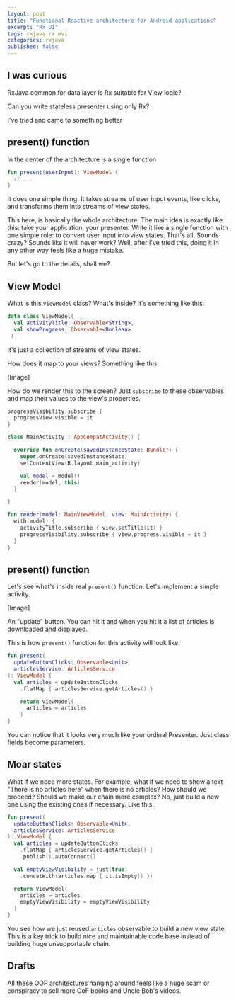 ```yaml
---
layout: post
title: "Functional Reactive architecture for Android applications"
excerpt: "Rx UI"
tags: rxjava rx mvi
categories: rxjava
published: false
---
```


## I was curious

RxJava common for data layer
Is Rx suitable for View logic?

Can you write stateless presenter using only Rx?

I've tried and came to something better

## present() function

In the center of the architecture is a single function

```kotlin
fun present(userInput): ViewModel {   
  // ... 
}
```

It does one simple thing. It takes streams of user input events, like clicks, and transforms them into streams of view states.

This here, is basically the whole architecture. The main idea is exactly like this: take your application, your presenter. Write it like a single function with one simple role: to convert user input into view states. That's all. Sounds crazy? Sounds like it will never work? Well, after I've tried this, doing it in any other way feels like a huge mistake.

But let's go to the details, shall we?

## View Model

What is this `ViewModel` class? What's inside? It's something like this:

```kotlin
data class ViewModel(   
  val activityTitle: Observable<String>,   
  val showProgress: Observable<Boolean>
 )
```

It's just a collection of streams of view states.

How does it map to your views? Something like this:

[Image]

How do we render this to the screen? Just `subscribe` to these observables and map their values to the view's properties.

```kotlin
progressVisibility.subscribe {
  progressView.visible = it
}
```


```kotlin
class MainActivity : AppCompatActivity() {

  override fun onCreate(savedInstanceState: Bundle?) {
    super.onCreate(savedInstanceState)
    setContentView(R.layout.main_activity)

    val model = model()
    render(model, this)
  }

}
```

```kotlin
fun render(model: MainViewModel, view: MainActivity) {
  with(model) {
    activityTitle.subscribe { view.setTitle(it) }
    progressVisibility.subscribe { view.progress.visible = it }
  }
}
```

## present() function

Let's see what's inside real `present()` function. Let's implement a simple activity.

[Image]

An "update" button. You can hit it and when you hit it a list of articles is downloaded and displayed.

This is how `present()` function for this activity will look like:

```kotlin
fun present( 
  updateButtonClicks: Observable<Unit>, 
  articlesService: ArticlesService 
): ViewModel { 
  val articles = updateButtonClicks
    .flatMap { articlesService.getArticles() }    

    return ViewModel( 
      articles = articles 
    )
}
```

You can notice that it looks very much like your ordinal Presenter. Just class fields become parameters.

## Moar states

What if we need more states. For example, what if we need to show a text "There is no articles here" when there is no articles? How should we proceed? Should we make our chain more complex? No, just build a new one using the existing ones if necessary. Like this:

```kotlin
fun present( 
  updateButtonClicks: Observable<Unit>, 
  articlesService: ArticlesService 
): ViewModel { 
  val articles = updateButtonClicks
    .flatMap { articlesService.getArticles() }    
    .publish().autoConnect() 

  val emptyViewVisibility = just(true)
    .concatWith(articles.map { it.isEmpty() })

  return ViewModel( 
    articles = articles 
    emptyViewVisibility = emptyViewVisibility 
  )
}
```

You see how we just reused `articles` observable to build a new view state. This is a key trick to build nice and maintainable code base instead of building huge unsupportable chain.



## Drafts

All these OOP architectures hanging around feels like a huge scam or conspiracy to sell more GoF books and Uncle Bob's videos.

